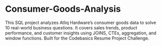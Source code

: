 # Consumer-Goods-Analysis
This SQL project analyzes Atliq Hardware’s consumer goods data to solve 10 real-world business questions. It covers sales trends, product performance, and customer insights using JOINS, CTEs, aggregation, and window functions. Built for the Codebasics Resume Project Challenge.
